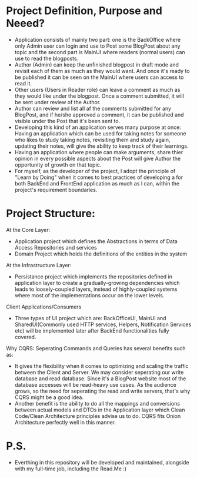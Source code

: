 
# Project Definition, Purpose and Neeed?
- Application consists of mainly two part: one is the BackOffice where only Admin user can login and use to Post some BlogPost about any topic and the second part is MainUI where readers (normal users) can use to read the blogposts.
- Author (Admin) can keep the unfinished blogpost in draft mode and revisit each of them as much as they would want. And once it's ready to be published it can be seen on the MainUI where users can access to read it.
- Other users (Users in Reader role) can leave a comment as much as they would like under the blogpost. Once a comment submitted, it will be sent under review of the Author.   
- Author can review and list all af the comments submitted for any BlogPost, and if he/she approved a comment, it can be published and visible under the Post that it's been sent to.
- Developing this kind of an application serves many purpose at once: Having an application which can be used for taking notes for someone who likes to study taking notes, revisiting them and study again, updating their notes, will give the ability to keep track of their learnings.
- Having an application where people can make arguments, share thier opinion in every possible aspects about the Post will give Author the opportunity of growth on that topic.
- For myself, as the developer of the project, I adopt the principle of "Learn by Doing" when it comes to best practices of developing a for both BackEnd and FrontEnd application as much as I can, within the project's requirement boundaries.

# Project Structure:

At the Core Layer:
- Application project which defines the Abstractions in terms of Data Access Repositories and services
- Domain Project which holds the definitions of the entities in the system

At the Infrastructure Layer:
- Persistance project which implements the repositories defined in application layer to create a gradually-growing dependencies which leads to loosely-coupled layers, instead of highly-coupled systems where most of the implementations occur on the lower levels.

Client Applications/Consumers
- Three types of UI project which are: BackOfficeUI, MainUI and SharedUI(Commonly used HTTP services, Helpers, Notification Services etc) will be implemented later after BackEnd functionalities fully covered.

Why CQRS: Seperating Commands and Queries has several benefits such as:
- It gives the flexibility when it comes to optimizing and scaling the traffic between the Client and Server. We may consider seperating our write database and read database. Since it's a BlogPost website most of the database accesses will be read-heavy use cases. As the audience grows, so the need for seperating the read and write servers, that's why CQRS might be a good idea.
- Another benefit is the ability to do all the mappings and conversions between actual models and DTOs in the Application layer which Clean Code/Clean Architecture principles advise us to do. CQRS fits Onion Architecture perfectly well in this manner.


                                                                             


# P.S.
- Everthing in this repository will be developed and maintained, alongside with my full-time job, including the Read.Me :)

